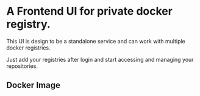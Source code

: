 # A Frontend UI for private docker registry.
This UI is design to be a standalone service and can work with multiple docker registries.

Just add your registries after login and start accessing and managing your repositories.

## Docker Image
